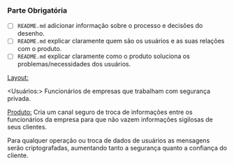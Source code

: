 
### Parte Obrigatória

* [ ] `README.md` adicionar informação sobre o processo e decisões do desenho.
* [ ] `README.md` explicar claramente quem são os usuários e as suas relações
  com o produto.
* [ ] `README.md` explicar claramente como o produto soluciona os
  problemas/necessidades dos usuários.

<Layout:>



<Usuários:>
Funcionários de empresas que trabalham com segurança privada.

<Produto:>
Cria um canal seguro de troca de informações entre os funcionários da empresa para que não vazem informações sigilosas de seus clientes. 

Para qualquer operação ou troca de dados de usuários as mensagens serão criptografadas, aumentando tanto a segurança quanto a confiança do cliente.
